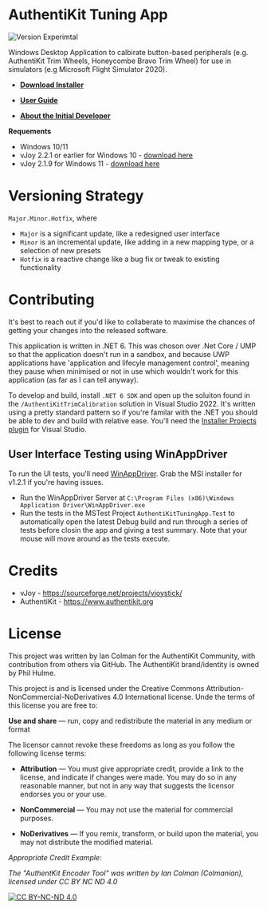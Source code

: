 # AuthentiKit Tuning App
![Version Experimtal](https://img.shields.io/badge/Version-1.2.0-blue)

Windows Desktop Application to calbirate button-based peripherals (e.g. AuthentiKit Trim Wheels, Honeycombe Bravo Trim Wheel) for use in simulators (e.g Microsoft Flight Simulator 2020). 

* [**Download Installer**](https://github.com/Colmanian/AuthentiKit-Trim-Calibration/releases)

* [**User Guide**](https://authentikit.org/tuning)

* [**About the Initial Developer**](https://collotech.net)

**Requements**
* Windows 10/11
* vJoy 2.2.1 or earlier for Windows 10 - [download here](https://github.com/njz3/vJoy/releases/tag/v2.2.1.1)
* vJoy 2.1.9 for Windows 11 - [download here](https://github.com/jshafer817/vJoy/releases/tag/v2.1.9.1)

# Versioning Strategy

`Major.Minor.Hotfix`, where

* `Major` is a significant update, like a redesigned user interface
* `Minor` is an incremental update, like adding in a new mapping type, or a selection of new presets
* `Hotfix` is a reactive change like a bug fix or tweak to existing functionality


# Contributing
It's best to reach out if you'd like to collaberate to maximise the chances of getting your changes into the released software. 

This application is written in .NET 6. This was choson over .Net Core / UMP so that the application doesn't run in a sandbox, and because UWP applications have 'application and lifecyle management control', meaning they pause when minimised or not in use which wouldn't work for this application (as far as I can tell anyway).

To develop and build, install `.NET 6 SDK` and open up the soluiton found in the `/AuthentiKitTrimCalibration` solution in Visual Studio 2022. It's written using a pretty standard pattern so if you're familar with the .NET you should be able to dev and build with relative ease. You'll need the [Installer Projects plugin](https://marketplace.visualstudio.com/items?itemName=VisualStudioClient.MicrosoftVisualStudio2022InstallerProjects) for Visual Studio.

## User Interface Testing using WinAppDriver
To run the UI tests, you'll need [WinAppDriver](https://github.com/microsoft/WinAppDriver). Grab the MSI installer for v1.2.1 if you're having issues.
* Run the WinAppDriver Server at `C:\Program Files (x86)\Windows Application Driver\WinAppDriver.exe`
* Run the tests in the MSTest Project `AuthentiKitTuningApp.Test` to automatically open the latest Debug build and run through a series of tests before closin the app and giving a test summary. Note that your mouse will move around as the tests execute.

# Credits
* vJoy - https://sourceforge.net/projects/vjoystick/
* AuthentiKit - https://www.authentikit.org

# License

This project was written by Ian Colman for the AuthentiKit Community, with contribution from others via GitHub. The AuthentiKit brand/identity is owned by Phil Hulme.

This project is and is licensed under the Creative Commons Attribution-NonCommercial-NoDerivatives 4.0 International license. Unde the terms of this license you are free to:

**Use and share** — run, copy and redistribute the material in any medium or format

The licensor cannot revoke these freedoms as long as you follow the following license terms:

* **Attribution** — You must give appropriate credit, provide a link to the license, and indicate if changes were made. You may do so in any reasonable manner, but not in any way that suggests the licensor endorses you or your use.

* **NonCommercial** — You may not use the material for commercial purposes.

* **NoDerivatives** — If you remix, transform, or build upon the material, you may not distribute the modified material. 

*Appropriate Credit Example*:

*The "AuthentKit Encoder Tool" was written by Ian Colman (Colmanian), licensed under CC BY NC ND 4.0*

[![CC BY-NC-ND 4.0][cc-by-nc-nd-image]][cc-by-nc-nd]

[cc-by-nc-nd]: http://creativecommons.org/licenses/by-nc-nd/4.0/
[cc-by-nc-nd-image]: https://licensebuttons.net/l/by-nc-nd/4.0/88x31.png
[cc-by-nc-nd-shield]: https://img.shields.io/badge/License-CC%20BY%20NC%20ND%204.0-lightgrey.svg